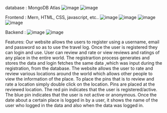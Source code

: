 database : MongoDB Atlas
![image](https://user-images.githubusercontent.com/81751511/204882933-732700c8-779b-4adc-8db9-1862f8f567d7.png)
![image](https://user-images.githubusercontent.com/81751511/204883201-2327e6e5-f1db-4c04-8212-dc914220e9cc.png)

Frontend : Mern, HTML, CSS, javascript, etc..
![image](https://user-images.githubusercontent.com/81751511/204883299-6ea5896a-8ddf-4aef-bcb7-efd60f428f45.png)
![image](https://user-images.githubusercontent.com/81751511/204883749-c0cd5a0f-9e37-49cd-8917-88efbc1220da.png)
![image](https://user-images.githubusercontent.com/81751511/204883644-fccbb6e3-ad30-42b5-9b3b-c32feae833f0.png)
![image](https://user-images.githubusercontent.com/81751511/204883474-6b53de22-f6cc-4ff7-ae8b-3a361b552cc0.png)

Backend : 
![image](https://user-images.githubusercontent.com/81751511/204882933-732700c8-779b-4adc-8db9-1862f8f567d7.png)
![image](https://user-images.githubusercontent.com/81751511/204883201-2327e6e5-f1db-4c04-8212-dc914220e9cc.png)

Features: Our website allows the users to register using a username, email and password so as to use the travel log.
Once the user is registered they can login and use.
User can review and rate or view reviews and ratings of any place in the entire world.
The registrartion process generates and stores the data and login fetches the same data ,which was input during the registration, from the database.
The website allows the user to rate and review various locations around the world which allows other people to view the information of the place.
To place the pins that is to review and rate a location simply double click on the location.
Pins are placed at the reviewed location.
The red pin indicates that the user is registered/active.
The blue pin indicates that the user is not active or anonymous.
Once the date about a certain place is logged in by a user, it shows the name of the user who logged in the data and also when the data was logged in.

